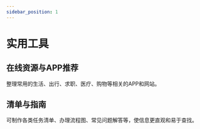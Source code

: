```yaml
---
sidebar_position: 1
---
```


# 实用工具

## 在线资源与APP推荐

整理常用的生活、出行、求职、医疗、购物等相关的APP和网站。

## 清单与指南

可制作各类任务清单、办理流程图、常见问题解答等，使信息更直观和易于查找。
